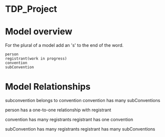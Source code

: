 # TDP_Project

Model overview
==============

For the plural of a model add an 's' to the end of the word.
	
	person
	registrant(work in progress)
	convention
	subConvention
	


Model Relationships
===================

subconvention belongs to convention
convention has many subConventions


person has a one-to-one relationship with registrant


convention has many registrants
registrant has one convention


subConvention has many registrants
registrant has many subConventions